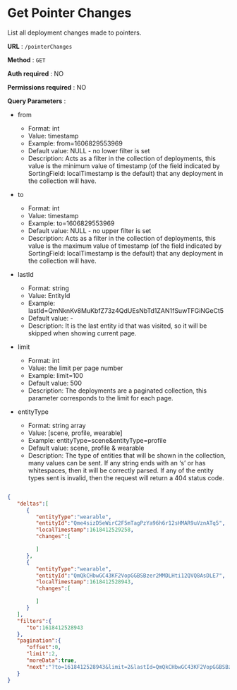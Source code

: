 # Get Pointer Changes

List all deployment changes made to pointers.


**URL** : `/pointerChanges`

**Method** : `GET`

**Auth required** : NO

**Permissions required** : NO

**Query Parameters** :


- from
  - Format: int
  - Value: timestamp
  - Example: from=1606829553969
  - Default value: NULL - no lower filter is set
  - Description: Acts as a filter in the collection of deployments, this value is the minimum value of timestamp (of the field indicated by SortingField: localTimestamp is the default) that any deployment in the collection will have.

- to
  - Format: int
  - Value: timestamp
  - Example: to=1606829553969
  - Default value: NULL - no upper filter is set
  - Description: Acts as a filter in the collection of deployments, this value is the maximum value of timestamp (of the field indicated by SortingField: localTimestamp is the default) that any deployment in the collection will have.

- lastId
  - Format: string
  - Value: EntityId
  - Example: lastId=QmNknKv8MuKbfZ73z4QdUEsNbTd1ZAN1fSuwTFGiNGeCt5
  - Default value: -
  - Description: It is the last entity id that was visited, so it will be skipped when showing current page.

- limit
  - Format: int
  - Value: the limit per page number
  - Example: limit=100
  - Default value: 500
  - Description: The deployments are a paginated collection, this parameter corresponds to the limit for each page.

- entityType
  - Format: string array
  - Value: [scene, profile, wearable]
  - Example: entityType=scene&entityType=profile
  - Default value: scene, profile & wearable
  - Description: The type of entities that will be shown in the collection, many values can be sent. If any string ends with an ‘s’ or has whitespaces, then it will be correctly parsed. If any of the entity types sent is invalid, then the request will return a 404 status code.


```json

{
   "deltas":[
      {
         "entityType":"wearable",
         "entityId":"Qme4sizD5eWirC2F5mTagPzYa96h6r12sHMAR9uVznATq5",
         "localTimestamp":1618412529258,
         "changes":[

         ]
      },
      {
         "entityType":"wearable",
         "entityId":"QmQkCHbwGC43KF2VopGGBSBzer2MMDLHti12QVQ8AsDLE7",
         "localTimestamp":1618412528943,
         "changes":[

         ]
      }
   ],
   "filters":{
      "to":1618412528943
   },
   "pagination":{
      "offset":0,
      "limit":2,
      "moreData":true,
      "next":"?to=1618412528943&limit=2&lastId=QmQkCHbwGC43KF2VopGGBSBzer2MMDLHti12QVQ8AsDLE7"
   }
}

```
